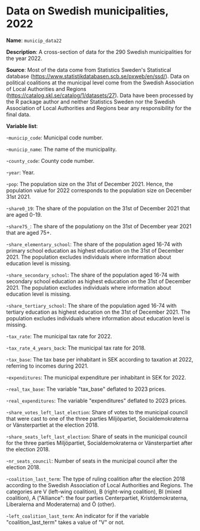 # Data on Swedish municipalities, 2022

**Name**: ```municip_data22```

**Description**: A cross-section of data for the 290 Swedish municipalities for the year 2022.

**Source**: Most of the data come from Statistics Sweden's Statistical database (https://www.statistikdatabasen.scb.se/pxweb/en/ssd/). Data on political coalitions at the municipal level come from the Swedish Association of Local Authorities and Regions (https://catalog.skl.se/catalog/1/datasets/27). Data have been processed by the R package author and neither Statistics Sweden nor the Swedish Association of Local Authorities and Regions bear any responsibility for the final data.

**Variable list**:

-```municip_code```: Municipal code number.

-```municip_name```: The name of the municipality.

-```county_code```: County code number. 

-```year```: Year.

-```pop```: The population size on the 31st of December 2021. Hence, the population value for 2022 corresponds to the population size on December 31st 2021.

-```share0_19```: The share of the population on the 31st of December 2021 that are aged 0-19.

-```share75_```: The share of the populationy on the 31st of December year 2021 that are aged 75+.

-```share_elementary_school```: The share of the population aged 16-74 with primary school education as highest education on the 31st of December 2021. The population excludes individuals where information about education level is missing.

-```share_secondary_school```: The share of the population aged 16-74 with secondary school education as highest education on the 31st of December 2021. The population excludes individuals where information about education level is missing.

-```share_tertiary_school```: The share of the population aged 16-74 with tertiary education as highest education on the 31st of December 2021. The population excludes individuals where information about education level is missing.

-```tax_rate```: The municipal tax rate for 2022.

-```tax_rate_4_years_back```: The municipal tax rate for 2018.

-```tax_base```: The tax base per inhabitant in SEK according to taxation at 2022, referring to incomes during 2021.

-```expenditures```: The municipal expenditure per inhabitant in SEK for 2022.

-```real_tax_base```: The variable "tax_base" deflated to 2023 prices.

-```real_expenditures```: The variable "expenditures" deflated to 2023 prices.

-```share_votes_left_last_election```: Share of votes to the municipal council that were cast to one of the three parties Miljöpartiet, Socialdemokraterna or Vänsterpartiet at the election 2018.

-```share_seats_left_last_election```: Share of seats in the municipal council for the three parties Miljöpartiet, Socialdemokraterna or Vänsterpartiet after the election 2018.

-```nr_seats_council```: Number of seats in the municipal council after the election 2018.

-```coalition_last_term```: The type of ruling coalition after the election 2018 according to the Swedish Association of Local Authorities and Regions. The categories are V (left-wing coalition), B (right-wing coalition), Bl (mixed coalition), A ("Alliance": the four parties Centerpartiet, Kristdemokraterna, Liberalerna and Moderaterna) and Ö (other).

-```left_coalition_last_term```: An indicator for if the variable "coalition_last_term" takes a value of "V" or not.

